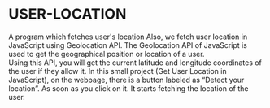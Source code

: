 # USER-LOCATION
A program which fetches user's location
Also, we fetch user location in JavaScript using Geolocation API.
The Geolocation API of JavaScript is used to get the geographical position or location of a user.  
Using this API, you will get the current latitude and longitude coordinates of the user if they allow it. In this small project (Get User Location in JavaScript), on the webpage, there is a button labeled as “Detect your location”.
As soon as you click on it. It starts fetching the location of the user.
